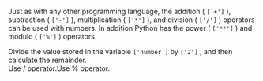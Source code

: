 Just as with any other programming language, the addition ( `['+']` ), subtraction ( `['-']` ), multiplication ( `['*']` ), and division ( `['/']` ) operators can be used with numbers. In addition Python has the power ( `['**']` ) and modulo ( `['%']` ) operators.  
  
Divide the value stored in the variable `['number']` by `['2']` , and then calculate the remainder.  
Use / operator.Use % operator.